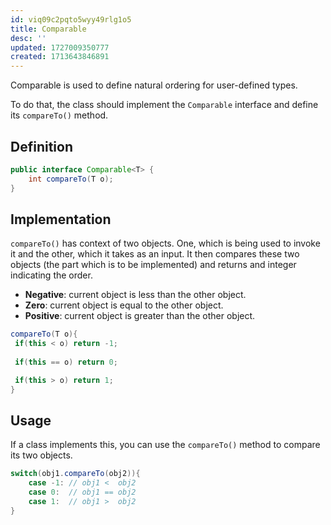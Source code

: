 ```yaml
---
id: viq09c2pqto5wyy49rlg1o5
title: Comparable
desc: ''
updated: 1727009350777
created: 1713643846891
---
```


Comparable is used to define natural ordering for user-defined types. 

To do that, the class should implement the `Comparable` interface and define its `compareTo()` method.

## Definition

```java
public interface Comparable<T> {
    int compareTo(T o);
}
```

## Implementation

`compareTo()` has context of two objects. One, which is being used to invoke it and the other, which it takes as an input. It then compares these two objects (the part which is to be implemented) and returns and integer indicating the order.

- **Negative**: current object is less than the other object. 
- **Zero**: current object is equal to the other object. 
- **Positive**: current object is greater than the other object.


```java
compareTo(T o){
 if(this < o) return -1;
 
 if(this == o) return 0;

 if(this > o) return 1;
}
```


## Usage

If a class implements this, you can use the `compareTo()` method to compare its two objects.

```java
switch(obj1.compareTo(obj2)){
    case -1: // obj1 <  obj2
    case 0:  // obj1 == obj2
    case 1:  // obj1 >  obj2
}
```